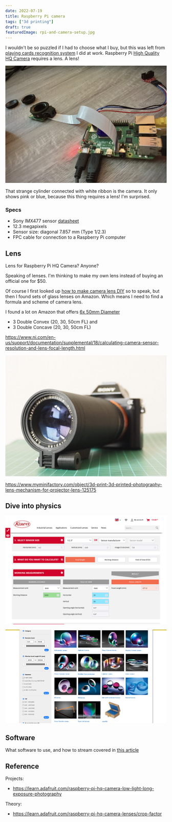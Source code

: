 ```yaml
---
date: 2022-07-19
title: Raspberry Pi camera
tags: ["3d printing"]
draft: true
featuredImage: rpi-and-camera-setup.jpg
---
```


I wouldn't be so puzzled if I had to choose what I buy, but this was left from [playing cards recognition system](/projects/playing-card-recognition-system) I did at work. Raspberry Pi [High Quality HQ Camera](https://www.adafruit.com/product/4561) requires a lens. A lens!

![Raspberry Pi 4 and High Quality camera](./rpi-and-camera-setup.jpg)

That strange cylinder connected with white ribbon is the camera. It only shows pink or blue, because this thing requires a lens! I'm surprised.

### Specs

- Sony IMX477 sensor [datasheet](https://www.sony-semicon.co.jp/products/common/pdf/IMX477-AACK_Flyer.pdf)
- 12.3 megapixels
- Sensor size: diagonal 7.857 mm (Type 1/2.3) 
- FPC cable for connection to a Raspberry Pi computer

## Lens

Lens for Raspberry Pi HQ Camera? Anyone?

Speaking of lenses. I'm thinking to make my own lens instead of buying an official one for $50.

Of course I first looked up [how to make camera lens DIY](https://www.youtube.com/watch?v=miuhxhodpiQ) so to speak, but then I found sets of glass lenses on Amazon. Which means I need to find a formula and scheme of camera lens.

I found a lot on Amazon that offers [6x 50mm Diameter](https://www.amazon.com/Amlong-Crystal-Premium-Optical-Diameter/dp/B07Z3CVFMB/)

- 3 Double Convex (20, 30, 50cm FL) and
- 3 Double Concave (20, 30, 50cm FL) 

https://www.ni.com/en-us/support/documentation/supplemental/18/calculating-camera-sensor-resolution-and-lens-focal-length.html

![](./lens-mechanism-for-projector-lens.jpg)

https://www.myminifactory.com/object/3d-print-3d-printed-photography-lens-mechanism-for-projector-lens-125175

## Dive into physics

![Focal length calculator](./focal-length-calculator.png)

![Lens types](./lens-types.png)


## Software

What software to use, and how to stream covered in [this article](https://www.tomshardware.com/how-to/use-raspberry-pi-camera-with-bullseye)


## Reference

Projects:
- https://learn.adafruit.com/raspberry-pi-hq-camera-low-light-long-exposure-photography

Theory:
- https://learn.adafruit.com/raspberry-pi-hq-camera-lenses/crop-factor

